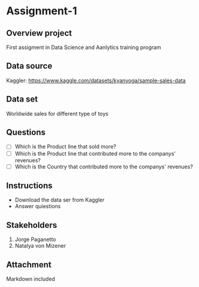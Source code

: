 # Assignment-1

## **Overview project**
First assigment in Data Science and Aanlytics training program

## **Data source**
Kaggler: https://www.kaggle.com/datasets/kyanyoga/sample-sales-data

## **Data set**
Worldwide sales for different type of toys

## **Questions**
- [ ] Which is the Product line that sold more?
- [ ] Which is the Product line that contributed more to the companys' revenues?
- [ ] Which is the Country that contributed more to the companys' revenues?

## **Instructions**
- Download the data ser from Kaggler
- Answer quiestions 
      
## **Stakeholders**
1. Jorge Paganetto
2. Natalya von Mizener

## **Attachment**
Markdown included
